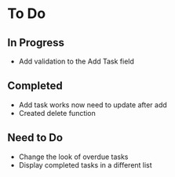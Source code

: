 # To Do

## In Progress

- Add validation to the Add Task field

## Completed

- Add task works now need to update after add
- Created delete function

## Need to Do

- Change the look of overdue tasks
- Display completed tasks in a different list
